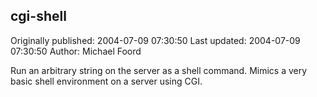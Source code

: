## cgi-shell 
Originally published: 2004-07-09 07:30:50 
Last updated: 2004-07-09 07:30:50 
Author: Michael Foord 
 
Run an arbitrary string on the server as a shell command. Mimics a very basic shell environment on a server using CGI.